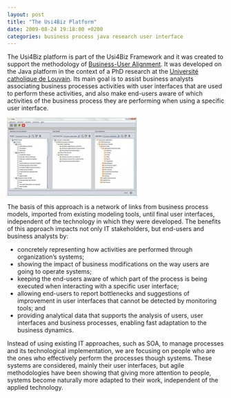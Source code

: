 ```yaml
---
layout: post
title: "The Usi4Biz Platform"
date: 2009-08-24 19:18:00 +0200
categories: business process java research user interface
---
```


The Usi4Biz platform is part of the Usi4Biz Framework and it was created to support the methodology of <a href="http://usi4biz.com/business-user-alignment/">Business-User Alignment</a>. It was developed on the Java platform in the context of a PhD research at the <a href="http://www.uclouvain.be/">Université catholique de Louvain</a>. Its main goal is to assist business analysts associating business processes activities with user interfaces that are used to perform these activities, and also make end-users aware of which activities of the business process they are performing when using a specific user interface.

![printscreen-impact-analysis-21-300x181.jpg](/images/posts/printscreen-impact-analysis-21-300x181.jpg)

The basis of this approach is a network of links from business process models, imported from existing modeling tools, until final user interfaces, independent of the technology in which they were developed. The benefits of this approach impacts not only IT stakeholders, but end-users and business analysts by:

<ul>
<li>concretely representing how activities are performed through organization’s systems;</li>
<li>showing the impact of business modifications on the way users are going to operate systems;</li>
<li>keeping the end-users aware of which part of the process is being executed when interacting with a specific user interface;</li>
<li>allowing end-users to report bottlenecks and suggestions of improvement in user interfaces that cannot be detected by monitoring tools; and</li>
<li>providing analytical data that supports the analysis of users, user interfaces and business processes, enabling fast adaptation to the business dynamics.</li>
</ul>
Instead of using existing IT approaches, such as SOA, to manage processes and its technological implementation, we are focusing on people who are the ones who effectively perform the processes though systems. These systems are considered, mainly their user interfaces, but agile methodologies have been showing that giving more attention to people, systems become naturally more adapted to their work, independent of the applied technology.

